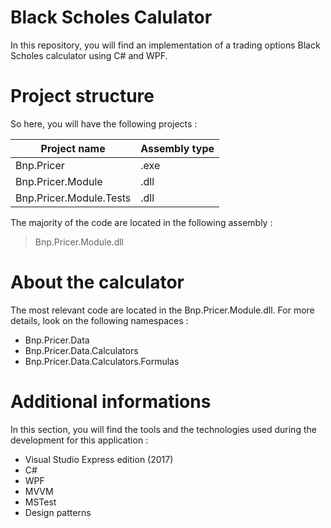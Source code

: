 # Black Scholes Calulator

In this repository, you will find an implementation of a trading options Black Scholes calculator using C# and WPF.

# Project structure

So here, you will have the following projects :

| Project name                 | Assembly type               |
| ---------------------------- | --------------------------- |
| Bnp.Pricer                   | .exe                        |
| Bnp.Pricer.Module            | .dll                        |
| Bnp.Pricer.Module.Tests      | .dll                        |


The majority of the code are located in the following assembly :

> Bnp.Pricer.Module.dll 

# About the calculator

The most relevant code are located in the Bnp.Pricer.Module.dll. 
For more details, look on the following namespaces :

* Bnp.Pricer.Data
* Bnp.Pricer.Data.Calculators
* Bnp.Pricer.Data.Calculators.Formulas


# Additional informations

In this section, you will find the tools and the technologies used during the development for this application :

* Visual Studio Express edition (2017)
* C#
* WPF
* MVVM
* MSTest
* Design patterns
